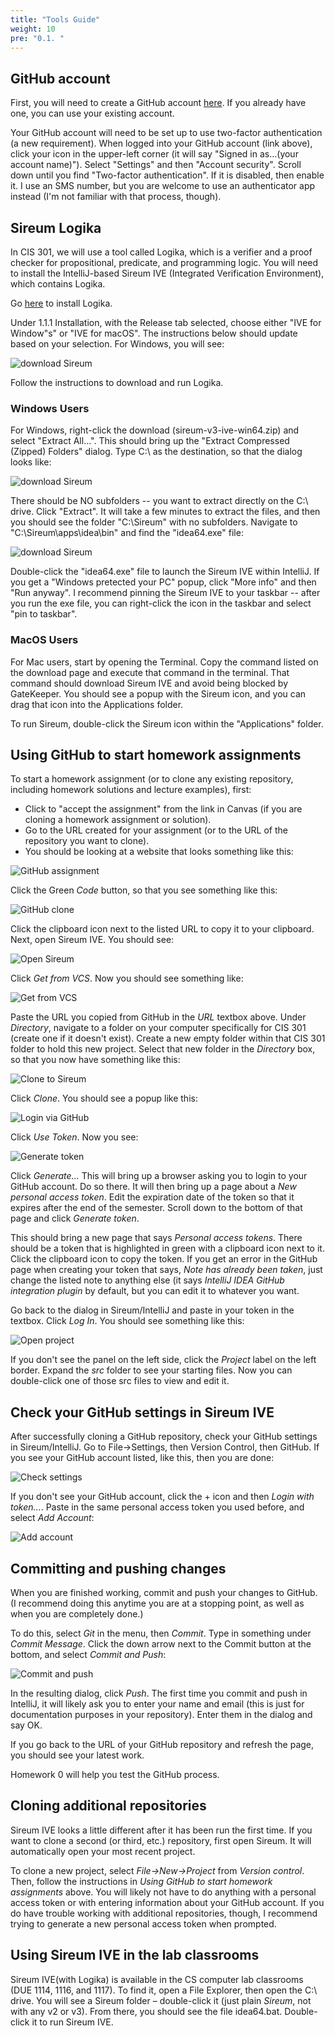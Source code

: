 ```yaml
---
title: "Tools Guide"
weight: 10
pre: "0.1. "
---
```


## GitHub account
First, you will need to create a GitHub account [here](https://github.com/). If you already have one, you can use your existing account.

Your GitHub account will need to be set up to use two-factor authentication (a new requirement). When logged into your GitHub account (link above), click your icon in the upper-left corner (it will say "Signed in as...(your account name)"). Select "Settings" and then "Account security". Scroll down until you find "Two-factor authentication". If it is disabled, then enable it. I use an SMS number, but you are welcome to use an authenticator app instead (I'm not familiar with that process, though).


## Sireum Logika

In CIS 301, we will use a tool called Logika, which is a verifier and a proof checker for propositional, predicate, and programming logic. You will need to install the IntelliJ-based Sireum IVE (Integrated Verification Environment), which contains Logika.

Go [here](http://logika.v3.sireum.org/doc/01-getting-started/index.html) to install Logika. 

Under 1.1.1 Installation, with the Release tab selected, choose either "IVE for Window"s" or "IVE for macOS". The instructions below should update based on your selection. For Windows, you will see:

 ![download Sireum](/images/downloadSireum.png)

Follow the instructions to download and run Logika. 

### Windows Users

For Windows, right-click the download (sireum-v3-ive-win64.zip) and select "Extract All...". This should bring up the "Extract Compressed (Zipped) Folders" dialog. Type C:\ as the destination, so that the dialog looks like:

 ![download Sireum](/images/extractOnC.png)

There should be NO subfolders -- you want to extract directly on the C:\ drive. Click "Extract". It will take a few minutes to extract the files, and then you should see the folder "C:\Sireum" with no subfolders. Navigate to "C:\Sireum\apps\idea\bin" and find the "idea64.exe" file:

 ![download Sireum](/images/idea64loc.png)

Double-click the "idea64.exe" file to launch the Sireum IVE within IntelliJ. If you get a "Windows pretected your PC" popup, click "More info" and then "Run anyway". I recommend pinning the Sireum IVE to your taskbar -- after you run the exe file, you can right-click the icon in the taskbar and select "pin to taskbar".

### MacOS Users

For Mac users, start by opening the Terminal. Copy the command listed on the download page and execute that command in the terminal. That command should download Sireum IVE and avoid being blocked by GateKeeper. You should see a popup with the Sireum icon, and you can drag that icon into the Applications folder.

To run Sireum, double-click the Sireum icon within the "Applications" folder.

## Using GitHub to start homework assignments

To start a homework assignment (or to clone any existing repository, including homework solutions and lecture examples), first:
- Click to "accept the assignment" from the link in Canvas (if you are cloning a homework assignment or solution).
- Go to the URL created for your assignment (or to the URL of the repository you want to clone).
- You should be looking at a website that looks something like this:

![GitHub assignment](/images/gitHubAssign.png)

Click the Green *Code* button, so that you see something like this:

![GitHub clone](/images/gitHubClone.png)

Click the clipboard icon next to the listed URL to copy it to your clipboard.
Next, open Sireum IVE. You should see:

![Open Sireum](/images/openSireum.png)

Click *Get from VCS*. Now you should see something like:

 ![Get from VCS](/images/getFromVCS.png)

Paste the URL you copied from GitHub in the *URL* textbox above. 
Under *Directory*, navigate to a folder on your computer specifically for CIS 301 (create one if it doesn't exist). Create a new empty folder within that CIS 301 folder to hold this new project. Select that new folder in the *Directory* box, so that you now have something like this:

 ![Clone to Sireum](/images/cloneToSireum.png)

Click *Clone*. You should see a popup like this:

![Login via GitHub](/images/loginViaGitHub.png)

Click *Use Token*. Now you see:

 ![Generate token](/images/generateToken.png)

Click *Generate...* This will bring up a browser asking you to login to your GitHub account. Do so there. It will then bring up a page about a *New personal access token*. Edit the expiration date of the token so that it expires after the end of the semester. Scroll down to the bottom of that page and click *Generate token*.

This should bring a new page that says *Personal access tokens*. There should be a token that is highlighted in green with a clipboard icon next to it. Click the clipboard icon to copy the token. If you get an error in the GitHub page when creating your token that says, *Note has already been taken*, just change the listed note to anything else (it says *IntelliJ IDEA GitHub integration plugin* by default, but you can edit it to whatever you want.

Go back to the dialog in Sireum/IntelliJ and paste in your token in the textbox. Click *Log In*.  You should see something like this:

 ![Open project ](/images/openProject.png)

If you don't see the panel on the left side, click the *Project* label on the left border. Expand the *src* folder to see your starting files. Now you can double-click one of those src files to view and edit it.

## Check your GitHub settings in Sireum IVE

After successfully cloning a GitHub repository, check your GitHub settings in Sireum/IntelliJ. Go to File→Settings, then Version Control, then GitHub. If you see your GitHub account listed, like this, then you are done:

 ![Check settings](/images/checkSettings.png)

If you don't see your GitHub account, click the + icon and then *Login with token...*. Paste in the same personal access token you used before, and select *Add Account*:

 ![Add account](/images/addAccount.png)

## Committing and pushing changes

When you are finished working, commit and push your changes to GitHub. (I recommend doing this anytime you are at a stopping point, as well as when you are completely done.)

To do this, select *Git* in the menu, then *Commit*. Type in something under *Commit Message*. Click the down arrow next to the Commit button at the bottom, and select *Commit and Push*:

 ![Commit and push](/images/commitAndPush.png)

In the resulting dialog, click *Push*. The first time you commit and push in IntelliJ, it will likely ask you to enter your name and email (this is just for documentation purposes in your repository). Enter them in the dialog and say OK.

If you go back to the URL of your GitHub repository and refresh the page, you should see your latest work.

Homework 0 will help you test the GitHub process. 

## Cloning additional repositories

Sireum IVE looks a little different after it has been run the first time. If you want to clone a second (or third, etc.) repository, first open Sireum. It will automatically open your most recent project.

To clone a new project, select *File→New→Project* from *Version control*. Then, follow the instructions in *Using GitHub to start homework assignments* above. You will likely not have to do anything with a personal access token or with entering information about your GitHub account. If you do have trouble working with additional repositories, though, I recommend trying to generate a new personal access token when prompted.

## Using Sireum IVE in the lab classrooms

Sireum IVE(with Logika) is available in the CS computer lab classrooms (DUE 1114, 1116, and 1117). To find it, open a File Explorer, then open the C:\ drive. You will see a Sireum folder – double-click it (just plain *Sireum*, not with any v2 or v3). From there, you should see the file idea64.bat. Double-click it to run Sireum IVE.